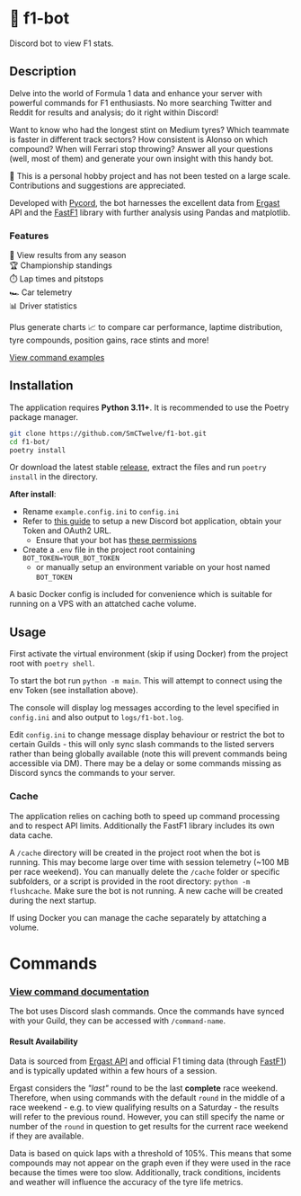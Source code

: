 # 🏁 f1-bot

Discord bot to view F1 stats.

## Description

Delve into the world of Formula 1 data and enhance your server with powerful commands for F1 enthusiasts. No more searching Twitter and Reddit for results and analysis; do it right within Discord!

Want to know who had the longest stint on Medium tyres? Which teammate is faster in different track sectors? How consistent is Alonso on which compound? When will Ferrari stop throwing? Answer all your questions (well, most of them) and generate your own insight with this handy bot.

🔧 This is a personal hobby project and has not been tested on a large scale. Contributions and suggestions are appreciated.

Developed with [Pycord](https://pycord.dev/), the bot harnesses the excellent data from [Ergast](http://ergast.com/mrd/) API and the [FastF1](https://github.com/theOehrly/Fast-F1) library with further analysis using Pandas and matplotlib.

### Features

🏁 View results from any season<br />
🏆 Championship standings<br />
⏱️ Lap times and pitstops<br />
🏎️ Car telemetry<br />
📊 Driver statistics

Plus generate charts 📈 to compare car performance, laptime distribution, tyre compounds, position gains, race stints and more!

[View command examples](https://github.com/SmCTwelve/f1-bot/wiki/Command-Usage-and-Examples)

## Installation

The application requires **Python 3.11+**. It is recommended to use the Poetry package manager.

```bash
git clone https://github.com/SmCTwelve/f1-bot.git
cd f1-bot/
poetry install
```

Or download the latest stable [release](https://github.com/SmCTwelve/f1-bot/releases), extract the files and run `poetry install` in the directory.

**After install**:

- Rename `example.config.ini` to `config.ini`
- Refer to [this guide](https://guide.pycord.dev/getting-started/creating-your-first-bot#creating-the-bot-application) to setup a new Discord bot application, obtain your Token and OAuth2 URL.
  - Ensure that your bot has [these permissions](https://i.imgur.com/7l1WWTV.png)
- Create a `.env` file in the project root containing `BOT_TOKEN=YOUR_BOT_TOKEN`
  - or manually setup an environment variable on your host named `BOT_TOKEN`

A basic Docker config is included for convenience which is suitable for running on a VPS with an attatched cache volume.

## Usage

First activate the virtual environment (skip if using Docker) from the project root with `poetry shell`.

To start the bot run `python -m main`. This will attempt to connect using the env Token (see installation above).

The console will display log messages according to the level specified in `config.ini` and also output to `logs/f1-bot.log`.

Edit `config.ini` to change message display behaviour or restrict the bot to certain Guilds - this will only sync slash commands to the listed servers rather than being globally available (note this will prevent commands being accessible via DM). There may be a delay or some commands missing as Discord syncs the commands to your server.

### Cache

The application relies on caching both to speed up command processing and to respect API limits. Additionally the FastF1 library includes its own data cache.

A `/cache` directory will be created in the project root when the bot is running. This may become large over time with session telemetry (~100 MB per race weekend). You can manually delete the `/cache` folder or specific subfolders, or a script is provided in the root directory: `python -m flushcache`. Make sure the bot is not running. A new cache will be created during the next startup.

If using Docker you can manage the cache separately by attatching a volume.

# Commands

### [View command documentation](https://github.com/SmCTwelve/f1-bot/wiki/Command-Usage-and-Examples)

The bot uses Discord slash commands. Once the commands have synced with your Guild, they can be accessed with `/command-name`.

#### **Result Availability**

Data is sourced from [Ergast API](https://ergast.com/mrd/) and official F1 timing data (through [FastF1](https://github.com/theOehrly/Fast-F1)) and is typically updated within a few hours of a session.

Ergast considers the _"last"_ round to be the last **complete** race weekend. Therefore, when using commands with the default `round` in the middle of a race weekend - e.g. to view qualifying results on a Saturday - the results will refer to the previous round. However, you can still specify the name or number of the `round` in question to get results for the current race weekend if they are available.

Data is based on quick laps with a threshold of 105%. This means that some compounds may not appear on the graph even if they were used in the race because the times were too slow. Additionally, track conditions, incidents and weather will influence the accuracy of the tyre life metrics.
